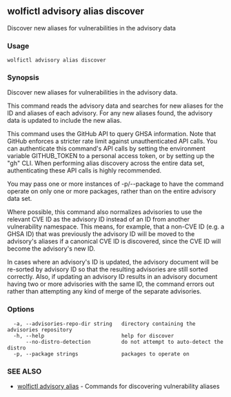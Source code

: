 ## wolfictl advisory alias discover

Discover new aliases for vulnerabilities in the advisory data

### Usage

```
wolfictl advisory alias discover
```

### Synopsis

Discover new aliases for vulnerabilities in the advisory data.

This command reads the advisory data and searches for new aliases for the ID
and aliases of each advisory. For any new aliases found, the advisory data is
updated to include the new alias.

This command uses the GitHub API to query GHSA information. Note that GitHub
enforces a stricter rate limit against unauthenticated API calls. You can
authenticate this command's API calls by setting the environment variable
GITHUB_TOKEN to a personal access token, or by setting up the "gh" CLI.
When performing alias discovery across the entire data set, authenticating
these API calls is highly recommended.

You may pass one or more instances of -p/--package to have the command operate
on only one or more packages, rather than on the entire advisory data set.

Where possible, this command also normalizes advisories to use the relevant CVE
ID as the advisory ID instead of an ID from another vulnerability namespace.
This means, for example, that a non-CVE ID (e.g. a GHSA ID) that was previously
the advisory ID will be moved to the advisory's aliases if a canonical CVE ID
is discovered, since the CVE ID will become the advisory's new ID.

In cases where an advisory's ID is updated, the advisory document will be
re-sorted by advisory ID so that the resulting advisories are still sorted
correctly. Also, if updating an advisory ID results in an advisory document
having two or more advisories with the same ID, the command errors out rather
than attempting any kind of merge of the separate advisories.


### Options

```
  -a, --advisories-repo-dir string   directory containing the advisories repository
  -h, --help                         help for discover
      --no-distro-detection          do not attempt to auto-detect the distro
  -p, --package strings              packages to operate on
```

### SEE ALSO

* [wolfictl advisory alias](wolfictl_advisory_alias.md)	 - Commands for discovering vulnerability aliases

